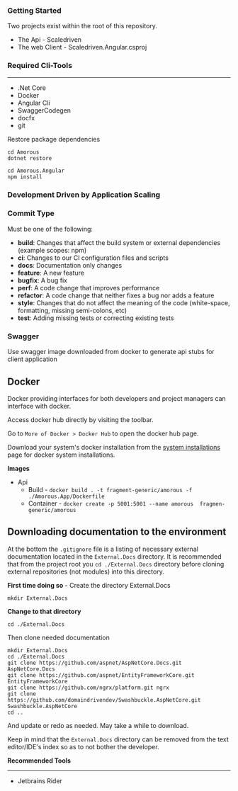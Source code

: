 ### Getting Started
Two projects exist within the root of this repository.

* The Api - Scaledriven
* The web Client - Scaledriven.Angular.csproj

### Required Cli-Tools
___
- .Net Core
- Docker
- Angular Cli
- SwaggerCodegen
- docfx
- git


Restore package dependencies
```
cd Amorous
dotnet restore
```
```
cd Amorous.Angular
npm install
```

### Development Driven by Application Scaling

### Commit Type

Must be one of the following:

* **build**: Changes that affect the build system or external dependencies (example scopes: npm)
* **ci**: Changes to our CI configuration files and scripts
* **docs**: Documentation only changes
* **feature**: A new feature
* **bugfix**: A bug fix
* **perf**: A code change that improves performance
* **refactor**: A code change that neither fixes a bug nor adds a feature
* **style**: Changes that do not affect the meaning of the code (white-space, formatting, missing semi-colons, etc)
* **test**: Adding missing tests or correcting existing tests



### Swagger
Use swagger image downloaded from docker to generate api stubs for client application

**Docker**
----------
Docker providing interfaces for both developers and project managers can interface with docker.

Access docker hub directly by visiting the toolbar.

Go to `More of Docker > Docker Hub` to open the docker hub page.

Download your system's docker installation from the [system installations](https://docs.docker.com/v17.12/install/#supported-platforms) page for docker system installations.

**Images**

- Api 
    - Build  - ``docker build . -t fragment-generic/amorous -f ./Amorous.App/Dockerfile``
    - Container - ``docker create -p 5001:5001 --name amorous  fragmen-generic/amorous``


**Downloading documentation to the environment**
----

At the bottom the `.gitignore` file is a listing of necessary external documentation located in the `External.Docs` directory. It is recommended that from the project root you `cd ./External.Docs` directory before cloning external repositories (not modules) into this directory.

**First time doing so** - Create the directory External.Docs  

`mkdir External.Docs`  

**Change to that directory**

`cd ./External.Docs`

Then clone needed documentation

```
mkdir External.Docs
cd ./External.Docs
git clone https://github.com/aspnet/AspNetCore.Docs.git AspNetCore.Docs
git clone https://github.com/aspnet/EntityFrameworkCore.git EntityFrameworkCore
git clone https://github.com/ngrx/platform.git ngrx
git clone https://github.com/domaindrivendev/Swashbuckle.AspNetCore.git Swashbuckle.AspNetCore
cd ..
```


And update or redo as needed. May take a while to download.

Keep in mind that the `External.Docs` directory can be removed from the text editor/IDE's index so as to not bother the developer.
 
**Recommended Tools**
___
- Jetbrains Rider
